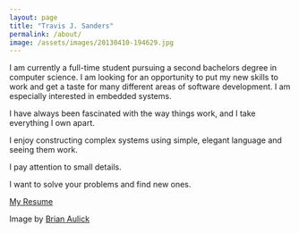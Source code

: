 ```yaml
---
layout: page
title: "Travis J. Sanders"
permalink: /about/
image: /assets/images/20130410-194629.jpg
---
```


I am currently a full-time student pursuing a second bachelors degree in computer science. I am looking for an opportunity to put my new skills to work and get a taste for many different areas of software development. I am especially interested in embedded systems.

I have always been fascinated with the way things work, and I take everything I own apart. 

I enjoy constructing complex systems using simple, elegant language and seeing them work.

I pay attention to small details.

I want to solve your problems and find new ones.

[My Resume](http://careers.stackoverflow.com/tjsander)

Image by [Brian Aulick](http://www.bryanaulick.com/)